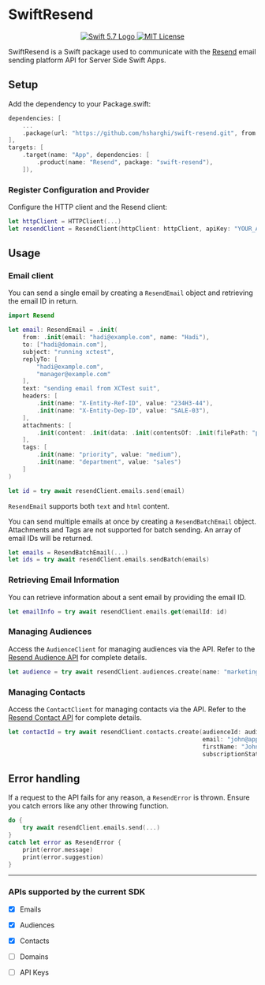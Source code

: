 # SwiftResend

<p align="center">
    <a href="https://swift.org">
        <img src="http://img.shields.io/badge/Swift-5.7-brightgreen.svg" alt="Swift 5.7 Logo">
    </a>
    <a href="https://raw.githubusercontent.com/lloople/vapor-maker-commands/main/LICENSE">
        <img src="https://img.shields.io/badge/license-MIT-blue.svg" alt="MIT License">
    </a>
</p>

SwiftResend is a Swift package used to communicate with the [Resend](https://resend.com) email sending platform API for Server Side Swift Apps.

## Setup
Add the dependency to your Package.swift:

~~~~swift
dependencies: [
	...
	.package(url: "https://github.com/hsharghi/swift-resend.git", from: "1.0.0")
],
targets: [
    .target(name: "App", dependencies: [
        .product(name: "Resend", package: "swift-resend"),
    ]),
~~~~

### Register Configuration and Provider
Configure the HTTP client and the Resend client:

~~~~swift
let httpClient = HTTPClient(...)
let resendClient = ResendClient(httpClient: httpClient, apiKey: "YOUR_API_KEY")
~~~~

## Usage
### Email client

You can send a single email by creating a `ResendEmail` object and retrieving the email ID in return.

~~~~swift
import Resend

let email: ResendEmail = .init(
    from: .init(email: "hadi@example.com", name: "Hadi"),
    to: ["hadi@domain.com"],
    subject: "running xctest",
    replyTo: [
        "hadi@example.com",
        "manager@example.com"
    ],
    text: "sending email from XCTest suit",
    headers: [
        .init(name: "X-Entity-Ref-ID", value: "234H3-44"),
        .init(name: "X-Entity-Dep-ID", value: "SALE-03"),
    ],
    attachments: [
        .init(content: .init(data: .init(contentsOf: .init(filePath: "path/to/a/file"))), filename: "sales.xlsx")
    ],
    tags: [
        .init(name: "priority", value: "medium"),
        .init(name: "department", value: "sales")
    ]
)

let id = try await resendClient.emails.send(email)
~~~~
`ResendEmail` supports both `text` and `html` content.

You can send multiple emails at once by creating a `ResendBatchEmail` object. 
Attachments and Tags are not supported for batch sending. 
An array of email IDs will be returned.


~~~~swift
let emails = ResendBatchEmail(...)
let ids = try await resendClient.emails.sendBatch(emails)
~~~~

### Retrieving Email Information
You can retrieve information about a sent email by providing the email ID.

~~~~swift
let emailInfo = try await resendClient.emails.get(emailId: id)
~~~~


### Managing Audiences

Access the `AudienceClient` for managing audiences via the API. Refer to the [Resend Audience API](https://resend.com/docs/api-reference/audiences) for complete details.
~~~~swift
let audience = try await resendClient.audiences.create(name: "marketing")
~~~~

### Managing Contacts

Access the `ContactClient` for managing contacts via the API. Refer to the [Resend Contact API](https://resend.com/docs/api-reference/contacts) for complete details.
~~~~swift
let contactId = try await resendClient.contacts.create(audienceId: audience.id,
                                                       email: "john@apple.com",
                                                       firstName: "John",
                                                       subscriptionStatus: true)
~~~~

## Error handling
If a request to the API fails for any reason, a `ResendError` is thrown. Ensure you catch errors like any other throwing function.


~~~~swift
do {
    try await resendClient.emails.send(...)
}
catch let error as ResendError {
    print(error.message)
    print(error.suggestion)
}
~~~~

---

### APIs supported by the current SDK

- [x] Emails
- [x] Audiences
- [x] Contacts
- [ ] Domains
- [ ] API Keys

